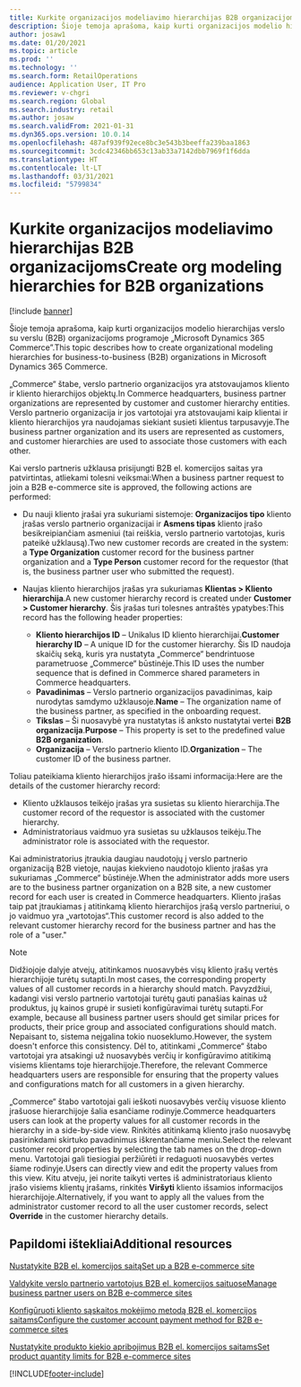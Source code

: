 ```yaml
---
title: Kurkite organizacijos modeliavimo hierarchijas B2B organizacijoms
description: Šioje temoja aprašoma, kaip kurti organizacijos modelio hierarchijas verslo su verslu (B2B) organizacijoms.
author: josaw1
ms.date: 01/20/2021
ms.topic: article
ms.prod: ''
ms.technology: ''
ms.search.form: RetailOperations
audience: Application User, IT Pro
ms.reviewer: v-chgri
ms.search.region: Global
ms.search.industry: retail
ms.author: josaw
ms.search.validFrom: 2021-01-31
ms.dyn365.ops.version: 10.0.14
ms.openlocfilehash: 487af939f92ece8bc3e543b3beeffa239baa1863
ms.sourcegitcommit: 3cdc42346bb653c13ab33a7142dbb7969f1f6dda
ms.translationtype: HT
ms.contentlocale: lt-LT
ms.lasthandoff: 03/31/2021
ms.locfileid: "5799834"
---
```

# <a name="create-org-modeling-hierarchies-for-b2b-organizations"></a><span data-ttu-id="493c9-103">Kurkite organizacijos modeliavimo hierarchijas B2B organizacijoms</span><span class="sxs-lookup"><span data-stu-id="493c9-103">Create org modeling hierarchies for B2B organizations</span></span>

[!include [banner](../../includes/banner.md)]

<span data-ttu-id="493c9-104">Šioje temoja aprašoma, kaip kurti organizacijos modelio hierarchijas verslo su verslu (B2B) organizacijoms programoje „Microsoft Dynamics 365 Commerce”.</span><span class="sxs-lookup"><span data-stu-id="493c9-104">This topic describes how to create organizational modeling hierarchies for business-to-business (B2B) organizations in Microsoft Dynamics 365 Commerce.</span></span>

<span data-ttu-id="493c9-105">„Commerce“ štabe, verslo partnerio organizacijos yra atstovaujamos kliento ir kliento hierarchijos objektų.</span><span class="sxs-lookup"><span data-stu-id="493c9-105">In Commerce headquarters, business partner organizations are represented by customer and customer hierarchy entities.</span></span> <span data-ttu-id="493c9-106">Verslo partnerio organizacija ir jos vartotojai yra atstovaujami kaip klientai ir kliento hierarchijos yra naudojamas siekiant susieti klientus tarpusavyje.</span><span class="sxs-lookup"><span data-stu-id="493c9-106">The business partner organization and its users are represented as customers, and customer hierarchies are used to associate those customers with each other.</span></span>

<span data-ttu-id="493c9-107">Kai verslo partneris užklausa prisijungti B2B el. komercijos saitas yra patvirtintas, atliekami tolesni veiksmai:</span><span class="sxs-lookup"><span data-stu-id="493c9-107">When a business partner request to join a B2B e-commerce site is approved, the following actions are performed:</span></span>

- <span data-ttu-id="493c9-108">Du nauji kliento įrašai yra sukuriami sistemoje: **Organizacijos tipo** kliento įrašas verslo partnerio organizacijai ir **Asmens tipas** kliento įrašo besikreipiančiam asmeniui (tai reiškia, verslo partnerio vartotojas, kuris pateikė užklausą).</span><span class="sxs-lookup"><span data-stu-id="493c9-108">Two new customer records are created in the system: a **Type Organization** customer record for the business partner organization and a **Type Person** customer record for the requestor (that is, the business partner user who submitted the request).</span></span>
- <span data-ttu-id="493c9-109">Naujas kliento hierarchijos įrašas yra sukuriamas **Klientas \> Kliento hierarchija**.</span><span class="sxs-lookup"><span data-stu-id="493c9-109">A new customer hierarchy record is created under **Customer \> Customer hierarchy**.</span></span> <span data-ttu-id="493c9-110">Šis įrašas turi tolesnes antraštės ypatybes:</span><span class="sxs-lookup"><span data-stu-id="493c9-110">This record has the following header properties:</span></span>

    - <span data-ttu-id="493c9-111">**Kliento hierarchijos ID** – Unikalus ID kliento hierarchijai.</span><span class="sxs-lookup"><span data-stu-id="493c9-111">**Customer hierarchy ID** – A unique ID for the customer hierarchy.</span></span> <span data-ttu-id="493c9-112">Šis ID naudoja skaičių seką, kuris yra nustatyta „Commerce“ bendrintuose parametruose „Commerce“ būstinėje.</span><span class="sxs-lookup"><span data-stu-id="493c9-112">This ID uses the number sequence that is defined in Commerce shared parameters in Commerce headquarters.</span></span>
    - <span data-ttu-id="493c9-113">**Pavadinimas** – Verslo partnerio organizacijos pavadinimas, kaip nurodytas samdymo užklausoje.</span><span class="sxs-lookup"><span data-stu-id="493c9-113">**Name** – The organization name of the business partner, as specified in the onboarding request.</span></span>
    - <span data-ttu-id="493c9-114">**Tikslas** – Ši nuosavybė yra nustatytas iš anksto nustatytai vertei **B2B organizacija**.</span><span class="sxs-lookup"><span data-stu-id="493c9-114">**Purpose** – This property is set to the predefined value **B2B organization**.</span></span>
    - <span data-ttu-id="493c9-115">**Organizacija** – Verslo partnerio kliento ID.</span><span class="sxs-lookup"><span data-stu-id="493c9-115">**Organization** – The customer ID of the business partner.</span></span>

<span data-ttu-id="493c9-116">Toliau pateikiama kliento hierarchijos įrašo išsami informacija:</span><span class="sxs-lookup"><span data-stu-id="493c9-116">Here are the details of the customer hierarchy record:</span></span>

- <span data-ttu-id="493c9-117">Kliento užklausos teikėjo įrašas yra susietas su kliento hierarchija.</span><span class="sxs-lookup"><span data-stu-id="493c9-117">The customer record of the requestor is associated with the customer hierarchy.</span></span>
- <span data-ttu-id="493c9-118">Administratoriaus vaidmuo yra susietas su užklausos teikėju.</span><span class="sxs-lookup"><span data-stu-id="493c9-118">The administrator role is associated with the requestor.</span></span>

<span data-ttu-id="493c9-119">Kai administratorius įtraukia daugiau naudotojų į verslo partnerio organizaciją B2B vietoje, naujas kiekvieno naudotojo kliento įrašas yra sukuriamas „Commerce“ būstinėje.</span><span class="sxs-lookup"><span data-stu-id="493c9-119">When the administrator adds more users are to the business partner organization on a B2B site, a new customer record for each user is created in Commerce headquarters.</span></span> <span data-ttu-id="493c9-120">Kliento įrašas taip pat įtraukiamas į atitinkamą kliento hierarchijos įrašą verslo partneriui, o jo vaidmuo yra „vartotojas“.</span><span class="sxs-lookup"><span data-stu-id="493c9-120">This customer record is also added to the relevant customer hierarchy record for the business partner and has the role of a "user."</span></span>

> [!NOTE]
> <span data-ttu-id="493c9-121">Didžiojoje dalyje atvejų, atitinkamos nuosavybės visų kliento įrašų vertės hierarchijoje turėtų sutapti.</span><span class="sxs-lookup"><span data-stu-id="493c9-121">In most cases, the corresponding property values of all customer records in a hierarchy should match.</span></span> <span data-ttu-id="493c9-122">Pavyzdžiui, kadangi visi verslo partnerio vartotojai turėtų gauti panašias kainas už produktus, jų kainos grupė ir susieti konfigūravimai turėtų sutapti.</span><span class="sxs-lookup"><span data-stu-id="493c9-122">For example, because all business partner users should get similar prices for products, their price group and associated configurations should match.</span></span> <span data-ttu-id="493c9-123">Nepaisant to, sistema neįgalina tokio nuoseklumo.</span><span class="sxs-lookup"><span data-stu-id="493c9-123">However, the system doesn't enforce this consistency.</span></span> <span data-ttu-id="493c9-124">Dėl to, atitinkami „Commerce“ štabo vartotojai yra atsakingi už nuosavybės verčių ir konfigūravimo atitikimą visiems klientams toje hierarchijoje.</span><span class="sxs-lookup"><span data-stu-id="493c9-124">Therefore, the relevant Commerce headquarters users are responsible for ensuring that the property values and configurations match for all customers in a given hierarchy.</span></span>

<span data-ttu-id="493c9-125">„Commerce“ štabo vartotojai gali ieškoti nuosavybės verčių visuose kliento įrašuose hierarchijoje šalia esančiame rodinyje.</span><span class="sxs-lookup"><span data-stu-id="493c9-125">Commerce headquarters users can look at the property values for all customer records in the hierarchy in a side-by-side view.</span></span> <span data-ttu-id="493c9-126">Rinkitės atitinkamą kliento įrašo nuosavybę pasirinkdami skirtuko pavadinimus iškrentančiame meniu.</span><span class="sxs-lookup"><span data-stu-id="493c9-126">Select the relevant customer record properties by selecting the tab names on the drop-down menu.</span></span> <span data-ttu-id="493c9-127">Vartotojai gali tiesiogiai peržiūrėti ir redaguoti nuosavybės vertes šiame rodinyje.</span><span class="sxs-lookup"><span data-stu-id="493c9-127">Users can directly view and edit the property values from this view.</span></span> <span data-ttu-id="493c9-128">Kitu atveju, jei norite taikyti vertes iš administratoriaus kliento įrašo visiems klientų įrašams, rinkitės **Viršyti** kliento išsamios informacijos hierarchijoje.</span><span class="sxs-lookup"><span data-stu-id="493c9-128">Alternatively, if you want to apply all the values from the administrator customer record to all the user customer records, select **Override** in the customer hierarchy details.</span></span>

## <a name="additional-resources"></a><span data-ttu-id="493c9-129">Papildomi ištekliai</span><span class="sxs-lookup"><span data-stu-id="493c9-129">Additional resources</span></span>

[<span data-ttu-id="493c9-130">Nustatykite B2B el. komercijos saitą</span><span class="sxs-lookup"><span data-stu-id="493c9-130">Set up a B2B e-commerce site</span></span>](set-up-b2b-site.md)

[<span data-ttu-id="493c9-131">Valdykite verslo partnerio vartotojus B2B el. komercijos saituose</span><span class="sxs-lookup"><span data-stu-id="493c9-131">Manage business partner users on B2B e-commerce sites</span></span>](manage-b2b-users.md)

[<span data-ttu-id="493c9-132">Konfigūruoti kliento sąskaitos mokėjimo metodą B2B el. komercijos saitams</span><span class="sxs-lookup"><span data-stu-id="493c9-132">Configure the customer account payment method for B2B e-commerce sites</span></span>](payment-method.md)

[<span data-ttu-id="493c9-133">Nustatykite produkto kiekio apribojimus B2B el. komercijos saitams</span><span class="sxs-lookup"><span data-stu-id="493c9-133">Set product quantity limits for B2B e-commerce sites</span></span>](quantity-limits.md)


[!INCLUDE[footer-include](../../includes/footer-banner.md)]